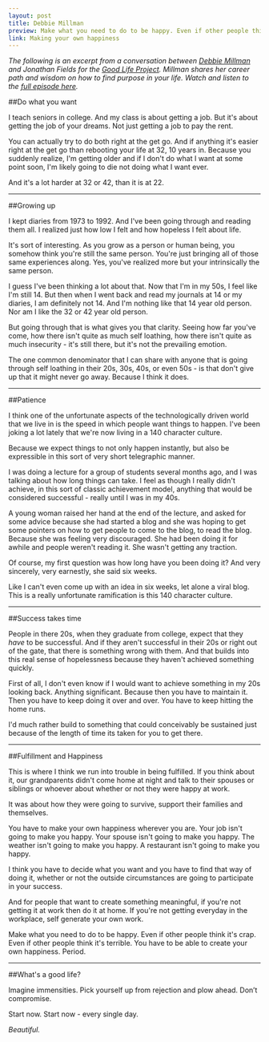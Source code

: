 ```yaml
---
layout: post
title: Debbie Millman
preview: Make what you need to do to be happy. Even if other people think it's crap.  
link: Making your own happiness 
---
```


*The following is an excerpt from a conversation between [Debbie Millman](http://debbiemillman.com/) and Jonathan Fields for the [Good Life Project](http://www.goodlifeproject.com/). Millman shares her career path and wisdom on how to find purpose in your life. Watch and listen to the [full episode here](http://www.youtube.com/watch?v=zwGLx7l1Ybc).*

##Do what you want

I teach seniors in college. And my class is about getting a job. But it's about getting the job of your dreams. Not just getting a job to pay the rent. 

You can actually try to do both right at the get go. And if anything it's easier right at the get go than rebooting your life at 32, 10 years in. Because you suddenly realize, I'm getting older and if I don't do what I want at some point soon, I'm likely going to die not doing what I want ever. 

And it's a lot harder at 32 or 42, than it is at 22. 

* * * 

##Growing up

I kept diaries from 1973 to 1992. And I've been going through and reading them all. I realized just how low I felt and how hopeless I felt about life. 

It's sort of interesting. As you grow as a person or human being, you somehow think you're still the same person. You're just bringing all of those same experiences along. Yes, you've realized more but your intrinsically the same person. 

I guess I've been thinking a lot about that. Now that I'm in my 50s, I feel like I'm still 14. But then when I went back and read my journals at 14 or my diaries, I am definitely not 14. And I'm nothing like that 14 year old person. Nor am I like the 32 or 42 year old person.

But going through that is what gives you that clarity. Seeing how far you've come, how there isn't quite as much self loathing, how there isn't quite as much insecurity - it's still there, but it's not the prevailing emotion. 

The one common denominator that I can share with anyone that is going through self loathing in their 20s, 30s, 40s, or even 50s - is that don't give up that it might never go away. Because I think it does. 

* * * 

##Patience

I think one of the unfortunate aspects of the technologically driven world that we live in is the speed in which people want things to happen. I've been joking a lot lately that we're now living in a 140 character culture. 

Because we expect things to not only happen instantly, but also be expressible in this sort of very short telegraphic manner. 

I was doing a lecture for a group of students several months ago, and I was talking about how long things can take. I feel as though I really didn't achieve, in this sort of classic achievement model, anything that would be considered successful - really until I was in my 40s. 

A young woman raised her hand at the end of the lecture, and asked for some advice because she had started a blog and she was hoping to get some pointers on how to get people to come to the blog, to read the blog. Because she was feeling very discouraged. She had been doing it for awhile and people weren't reading it. She wasn't getting any traction. 

Of course, my first question was how long have you been doing it? And very sincerely, very earnestly, she said six weeks. 

Like I can't even come up with an idea in six weeks, let alone a viral blog. This is a really unfortunate ramification is this 140 character culture. 

* * * 

##Success takes time

People in there 20s, when they graduate from college, expect that they *have* to be successful. And if they aren't successful in their 20s or right out of the gate, that there is something wrong with them. And that builds into this real sense of hopelessness because they haven't achieved something quickly. 

First of all, I don't even know if I would want to achieve something in my 20s looking back. Anything significant. Because then you have to maintain it. Then you have to keep doing it over and over. You have to keep hitting the home runs. 

I'd much rather build to something that could conceivably be sustained just because of the length of time its taken for you to get there. 

* * * 

##Fulfillment and Happiness 

This is where I think we run into trouble in being fulfilled. If you think about it, our grandparents didn't come home at night and talk to their spouses or siblings or whoever about whether or not they were happy at work. 

It was about how they were going to survive, support their families and themselves.  

You have to make your own happiness wherever you are. Your job isn't going to make you happy. Your spouse isn't going to make you happy. The weather isn't going to make you happy. A restaurant isn't going to make you happy. 

I think you have to decide what you want and you have to find that way of doing it, whether or not the outside circumstances are going to participate in your success.

And for people that want to create something meaningful, if you're not getting it at work then do it at home. If you're not getting everyday in the workplace, self generate your own work. 

Make what you need to do to be happy. Even if other people think it's crap. Even if other people think it's terrible. You have to be able to create your own happiness. Period. 

* * * 

##What's a good life? 

Imagine immensities. Pick yourself up from rejection and plow ahead. Don’t compromise.

Start now. Start now - every single day.

*Beautiful.*






 